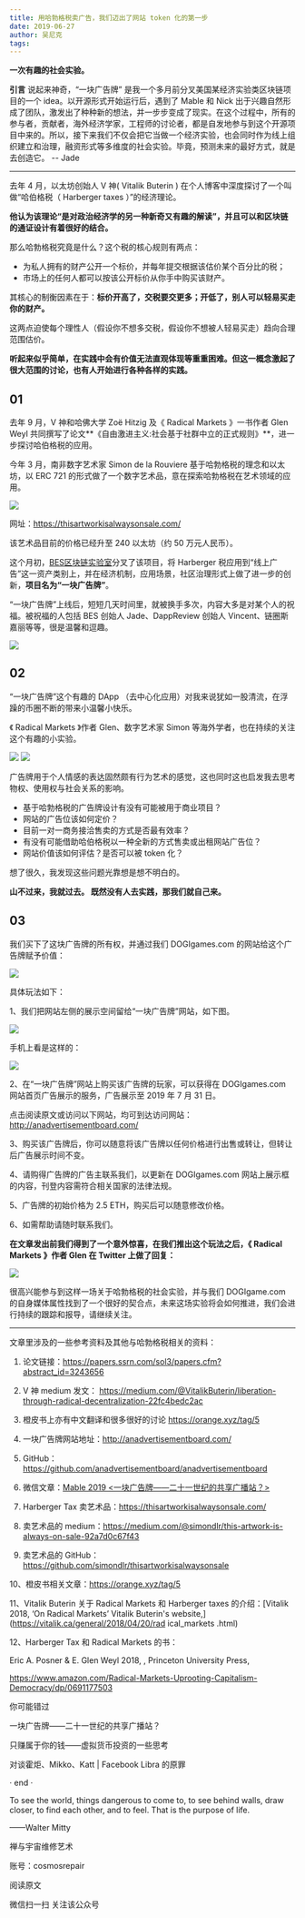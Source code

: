 ```yaml
---
title: 用哈勃格税卖广告，我们迈出了网站 token 化的第一步
date: 2019-06-27
author: 吴尼克
tags: 
---
```


**一次有趣的社会实验。**

<!--more-->

**引言**  说起来神奇，“一块广告牌” 是我一个多月前分叉美国某经济实验类区块链项目的一个 idea。以开源形式开始运行后，遇到了 Mable 和 Nick 出于兴趣自然形成了团队，激发出了种种新的想法，并一步步变成了现实。在这个过程中，所有的参与者，贡献者，海外经济学家，工程师的讨论者，都是自发地参与到这个开源项目中来的。所以，接下来我们不仅会把它当做一个经济实验，也会同时作为线上组织建立和治理，融资形式等多维度的社会实验。毕竟，预测未来的最好方式，就是去创造它。 --  Jade

- - - - - 

去年 4 月，以太坊创始人 V 神( Vitalik Buterin ) 在个人博客中深度探讨了一个叫做“哈伯格税（ Harberger taxes ）”的经济理论。

**他认为该理论“是对政治经济学的另一种新奇又有趣的解读”，并且可以和区块链的通证设计有着很好的结合。**

那么哈勃格税究竟是什么？这个税的核心规则有两点：
- 为私人拥有的财产公开一个标价，并每年提交根据该估价某个百分比的税；
- 市场上的任何人都可以按该公开标价从你手中购买该财产。

其核心的制衡因素在于：**标价开高了，交税要交更多；开低了，别人可以轻易买走你的财产。**

这两点迫使每个理性人（假设你不想多交税，假设你不想被人轻易买走）趋向合理范围估价。

**听起来似乎简单，在实践中会有价值无法直观体现等重重困难。但这一概念激起了很大范围的讨论，也有人开始进行各种各样的实践。**

## 01 

去年 9 月，V 神和哈佛大学 Zoë Hitzig 及《 Radical Markets 》一书作者 Glen Weyl 共同撰写了论文**《自由激进主义:社会基于社群中立的正式规则》**，进一步探讨哈伯格税的应用。

今年 3 月，南非数字艺术家 Simon de la Rouviere 基于哈勃格税的理念和以太坊，以 ERC 721 的形式做了一个数字艺术品，意在探索哈勃格税在艺术领域的应用。

![](https://cosmosrepair-1257028016.cos.ap-beijing.myqcloud.com/2019-06-27-640%20-%202019-06-27T135307.905.jpeg)

网址：<https://thisartworkisalwaysonsale.com/>

该艺术品目前的价格已经升至 240 以太坊（约 50 万元人民币）。

这个月初，[BES区块链实验室](http://beslab.xyz)分叉了该项目，将 Harberger 税应用到“线上广告”这一资产类别上，并在经济机制，应用场景，社区治理形式上做了进一步的创新，**项目名为“一块广告牌”**。

“一块广告牌”上线后，短短几天时间里，就被换手多次，内容大多是对某个人的祝福。被祝福的人包括 BES 创始人 Jade、DappReview 创始人 Vincent、链圈斯嘉丽等等，很是温馨和逗趣。

![](https://cosmosrepair-1257028016.cos.ap-beijing.myqcloud.com/2019-06-27-640%20-%202019-06-27T135434.618.jpeg)
 
## 02 

“一块广告牌”这个有趣的 DApp （去中心化应用）对我来说犹如一股清流，在浮躁的币圈不断的带来小温馨小快乐。

《 Radical Markets 》作者 Glen、数字艺术家 Simon 等海外学者，也在持续的关注这个有趣的小实验。

![](https://cosmosrepair-1257028016.cos.ap-beijing.myqcloud.com/2019-06-27-640%20-%202019-06-27T135531.521.jpeg)
![](https://cosmosrepair-1257028016.cos.ap-beijing.myqcloud.com/2019-06-27-0%20-3-.jpeg)

广告牌用于个人情感的表达固然颇有行为艺术的感觉，这也同时这也启发我去思考物权、使用权与社会关系的影响。
- 基于哈勃格税的广告牌设计有没有可能被用于商业项目？
- 网站的广告位该如何定价？
- 目前一对一商务接洽售卖的方式是否最有效率？
- 有没有可能借助哈伯格税以一种全新的方式售卖或出租网站广告位？
- 网站价值该如何评估？是否可以被 token 化？

想了很久，我发现这些问题光靠想是想不明白的。

**山不过来，我就过去。
既然没有人去实践，那我们就自己来。**

## 03 

我们买下了这块广告牌的所有权，并通过我们 DOGIgames.com 的网站给这个广告牌赋予价值：

![](https://cosmosrepair-1257028016.cos.ap-beijing.myqcloud.com/2019-06-27-0%20-4-.jpeg)

具体玩法如下：

1、我们把网站左侧的展示空间留给“一块广告牌”网站，如下图。

![](https://cosmosrepair-1257028016.cos.ap-beijing.myqcloud.com/2019-06-27-640%20-%202019-06-27T135739.009.jpeg) 

手机上看是这样的：

![](https://cosmosrepair-1257028016.cos.ap-beijing.myqcloud.com/2019-06-27-640%20-%202019-06-27T135755.715.jpeg) 

2、在“一块广告牌”网站上购买该广告牌的玩家，可以获得在 DOGIgames.com 网站首页广告展示的服务，广告展示至 2019 年 7 月 31 日。

点击阅读原文或访问以下网站，均可到达访问网站：<http://anadvertisementboard.com/>

3、购买该广告牌后，你可以随意将该广告牌以任何价格进行出售或转让，但转让后广告展示时间不变。

4、请购得广告牌的广告主联系我们，以更新在 DOGIgames.com 网站上展示框的内容，刊登内容需符合相关国家的法律法规。

5、广告牌的初始价格为 2.5 ETH，购买后可以随意修改价格。

6、如需帮助请随时联系我们。

**在文章发出前我们得到了一个意外惊喜，在我们推出这个玩法之后，《 Radical Markets 》作者 Glen 在 Twitter 上做了回复：**

![](https://cosmosrepair-1257028016.cos.ap-beijing.myqcloud.com/2019-06-27-0%20-2-.jpeg)

很高兴能参与到这样一场关于哈勃格税的社会实验，并与我们 DOGIgame.com 的自身媒体属性找到了一个很好的契合点，未来这场实验将会如何推进，我们会进行持续的跟踪和报导，请继续关注。

- - - - - 
文章里涉及的一些参考资料及其他与哈勃格税相关的资料：
1. 论文链接：<https://papers.ssrn.com/sol3/papers.cfm?abstract_id=3243656>

2. V 神 medium 发文： <https://medium.com/@VitalikButerin/liberation-through-radical-decentralization-22fc4bedc2ac>

3. 橙皮书上亦有中文翻译和很多很好的讨论 <https://orange.xyz/tag/5>

4. 一块广告牌网站地址：<http://anadvertisementboard.com/>

5. GitHub：<https://github.com/anadvertisementboard/anadvertisementboard>

6. 微信文章：[Mable 2019 <一块广告牌——二十一世纪的共享广播站？>](https://mp.weixin.qq.com/s/NCjncWZAMEn-lljXKRMM6w)

7. Harberger Tax 卖艺术品：<https://thisartworkisalwaysonsale.com/>

8. 卖艺术品的 medium：<https://medium.com/@simondlr/this-artwork-is-always-on-sale-92a7d0c67f43>

9. 卖艺术品的 GitHub：<https://github.com/simondlr/thisartworkisalwaysonsale>

10、橙皮书相关文章：<https://orange.xyz/tag/5>

11、Vitalik Buterin 关于 Radical Markets 和 Harberger taxes 的介绍：[Vitalik  2018, ‘On Radical Markets’  Vitalik Buterin's website,](https://vitalik.ca/general/2018/04/20/rad ical_markets .html)

12、Harberger Tax 和 Radical Markets 的书：

Eric A. Posner & E. Glen Weyl 2018, <Radical Markets: Uprooting Capitalism and Democracy for a Just Society>, Princeton University Press, 

https://www.amazon.com/Radical-Markets-Uprooting-Capitalism-Democracy/dp/0691177503





你可能错过

一块广告牌——二十一世纪的共享广播站？

只赚属于你的钱——虚拟货币投资的一些思考

对谈霍炬、Mikko、Katt | Facebook Libra 的原罪





· end ·



To see the world, things dangerous to come to, to see behind walls, draw closer, to find each other, and to feel. That is the purpose of life.

——Walter Mitty



禅与宇宙维修艺术

账号：cosmosrepair


阅读原文

微信扫一扫
关注该公众号

